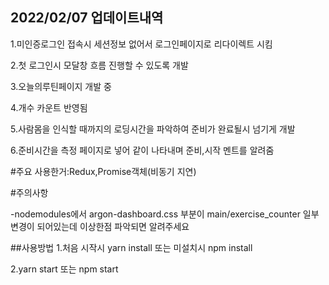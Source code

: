 
## 2022/02/07 업데이트내역
1.미인증로그인 접속시 세션정보 없어서 로그인페이지로 리다이렉트 시킴

2.첫 로그인시 모달창 흐름 진행할 수 있도록 개발

3.오늘의루틴페이지 개발 중

4.개수 카운트 반영됨

5.사람몸을 인식할 때까지의 로딩시간을 파악하여 준비가 완료될시 넘기게 개발

6.준비시간을 측정 페이지로 넣어 같이 나타내며 준비,시작 멘트를 알려줌

#주요 사용한거:Redux,Promise객체(비동기 지연)

#주의사항

-nodemodules에서 argon-dashboard.css 부분이 main/exercise_counter 일부 변경이 되어있는데 이상한점 파악되면 알려주세요


##사용방법
1.처음 시작시 yarn install 또는 미설치시 npm install

2.yarn start 또는 npm start